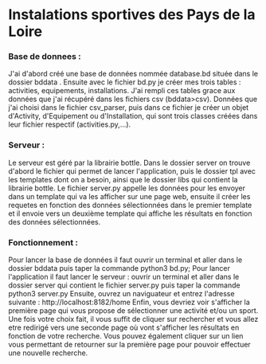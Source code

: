 # Instalations sportives des Pays de la Loire
### Base de donnees :
J'ai d'abord créé une base de données nommée database.bd située dans le dossier bddata . Ensuite avec le fichier bd.py je créer mes trois tables : activities, equipements, installations. J'ai rempli ces tables grace aux données que j'ai récupéré dans les fichiers csv (bddata>csv).
Données que j'ai choisi dans le fichier csv_parser, puis dans ce fichier je créer un objet d'Activity, d'Equipement ou d'Installation, qui sont trois classes créées dans leur fichier respectif (activities.py,...).

### Serveur :
Le serveur est géré par la librairie bottle.
Dans le dossier server on trouve d'abord le fichier qui permet de lancer l'application, puis le dossier tpl avec les templates dont on a besoin, ainsi que le dossier libs qui contient la librairie bottle.
Le fichier server.py appelle les données pour les envoyer dans un template qui va les afficher sur une page web, ensuite il créer les requetes en fonction des données sélectionnées dans le premier template et il envoie vers un deuxième template qui affiche les résultats en fonction des données sélectionnées.

### Fonctionnement :
Pour lancer la base de données il faut ouvrir un terminal et aller dans le dossier bddata puis taper la commande python3 bd.py;
Pour lancer l'application il faut lancer le serveur : ouvrir un terminal et aller dans le dossier server qui contient le fichier server.py puis taper la commande python3 server.py
Ensuite, ouvrez un naviguateur et entrez l'adresse suivante : http://localhost:8182/home
Enfin, vous devriez voir s'afficher la première page qui vous propose de sélectionner une activité et/ou un sport.
Une fois votre choix fait, il vous suffit de cliquer sur rechercher et vous allez etre redirigé vers une seconde page où vont s'afficher les résultats en fonction de votre recherche. Vous pouvez également cliquer sur un lien vous permettant de retourner sur la première page pour pouvoir effectuer une nouvelle recherche.
